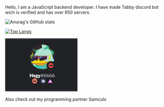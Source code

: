 Hello, 
I am a JavaScript backend developer. I have made Tabby discord bot wich is verified and has over 950 servers.


![Anurag's GitHub stats](https://github-readme-stats.vercel.app/api?username=Heges69&show_icons=true&theme=radical)

[![Top Langs](https://github-readme-stats.vercel.app/api/top-langs/?username=Heges69&layout=compact)](https://github.com/anuraghazra/github-readme-stats)

![Discord](https://raw.githubusercontent.com/Heges69/Heges69/master/discord.png)

Also check out my programming partner Samculo
